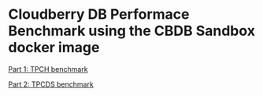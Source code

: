 <!-- ![Cloudberry](../images/logo.png) -->

Cloudberry DB Performace Benchmark using the CBDB Sandbox docker image
=================


[Part 1: TPCH benchmark](../103-cbdb-performance-benchmark/tpch.md)

[Part 2: TPCDS benchmark](../103-cbdb-performance-benchmark/tpcds.md)

